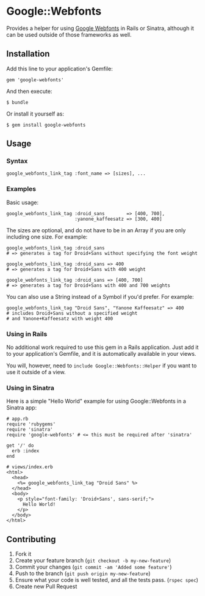 # Google::Webfonts

Provides a helper for using [Google Webfonts](http://www.google.com/webfonts) in
Rails or Sinatra, although it can be used outside of those frameworks as well.

## Installation

Add this line to your application's Gemfile:

    gem 'google-webfonts'

And then execute:

    $ bundle

Or install it yourself as:

    $ gem install google-webfonts

## Usage

### Syntax

    google_webfonts_link_tag :font_name => [sizes], ...

### Examples

Basic usage:

    google_webfonts_link_tag :droid_sans        => [400, 700],
                             :yanone_kaffeesatz => [300, 400]

The sizes are optional, and do not have to be in an Array if you are only
including one size. For example:

    google_webfonts_link_tag :droid_sans
    # => generates a tag for Droid+Sans without specifying the font weight
    
    google_webfonts_link_tag :droid_sans => 400
    # => generates a tag for Droid+Sans with 400 weight
    
    google_webfonts_link_tag :droid_sans => [400, 700]
    # => generates a tag for Droid+Sans with 400 and 700 weights

You can also use a String instead of a Symbol if you'd prefer. For example:

    google_webfonts_link_tag "Droid Sans", "Yanone Kaffeesatz" => 400
    # includes Droid+Sans without a specified weight
    # and Yanone+Kaffeesatz with weight 400

### Using in Rails

No additional work required to use this gem in a Rails application. Just add
it to your application's Gemfile, and it is automatically available in your
views.

You will, however, need to `include Google::Webfonts::Helper` if you want to use
it outside of a view.

### Using in Sinatra

Here is a simple "Hello World" example for using Google::Webfonts in a Sinatra
app:

    # app.rb
    require 'rubygems'
    require 'sinatra'
    require 'google-webfonts' # <= this must be required after 'sinatra'
    
    get '/' do
      erb :index
    end
    
    # views/index.erb
    <html>
      <head>
        <%= google_webfonts_link_tag "Droid Sans" %>
      </head>
      <body>
        <p style="font-family: 'Droid+Sans', sans-serif;">
          Hello World!
        </p>
      </body>
    </html>

## Contributing

1. Fork it
2. Create your feature branch (`git checkout -b my-new-feature`)
3. Commit your changes (`git commit -am 'Added some feature'`)
4. Push to the branch (`git push origin my-new-feature`)
5. Ensure what your code is well tested, and all the tests pass. (`rspec spec`)
6. Create new Pull Request

